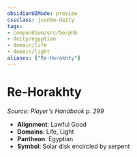 ```yaml
---
obsidianUIMode: preview
cssclass: json5e-deity
tags:
- compendium/src/5e/phb
- deity/egyptian
- domain/life
- domain/light
aliases: ["Re-Horakhty"]
---
```

# Re-Horakhty
*Source: Player's Handbook p. 299* 

- **Alignment**: Lawful Good
- **Domains**: Life, Light
- **Pantheon**: Egyptian
- **Symbol**: Solar disk encircled by serpent